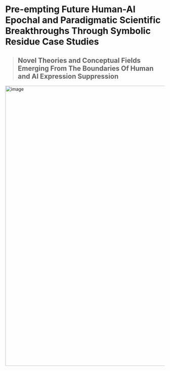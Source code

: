 # Pre-empting Future Human-AI Epochal and Paradigmatic Scientific Breakthroughs Through Symbolic Residue Case Studies
> ## Novel Theories and Conceptual Fields Emerging From The Boundaries Of Human and AI Expression Suppression
<img width="883" alt="image" src="https://github.com/user-attachments/assets/399ccb84-023c-4344-a58b-90550a45c036" />
